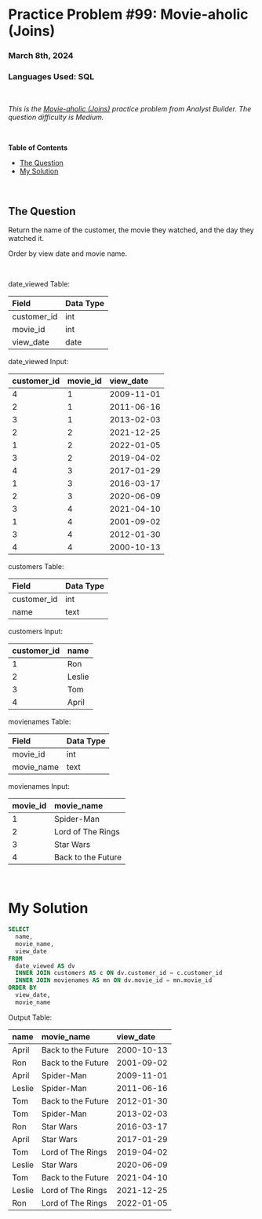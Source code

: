 # **Practice Problem #99: Movie-aholic (Joins)**
### March 8th, 2024
### Languages Used: SQL

<br>

*This is the [Movie-aholic (Joins)](https://www.analystbuilder.com/courses/mysql-interview-crash-course/question/movie-aholic-zORGN) practice problem from Analyst Builder. The question difficulty is Medium.*

<br>

**Table of Contents**

-   [The Question](#the-question)
-   [My Solution](#my-solution)
  
<br>

## The Question

Return the name of the customer, the movie they watched, and the day they watched it.

Order by view date and movie name.

<br>

date_viewed Table:

| Field       | Data Type |
| :---------- | :-------- |
| customer_id | int       |
| movie_id    | int       |
| view_date   | date      |

date_viewed Input:

| customer_id | movie_id | view_date  |
| :---------- | :------- | :--------- |
| 4           | 1        | 2009-11-01 |
| 2           | 1        | 2011-06-16 |
| 3           | 1        | 2013-02-03 |
| 2           | 2        | 2021-12-25 |
| 1           | 2        | 2022-01-05 |
| 3           | 2        | 2019-04-02 |
| 4           | 3        | 2017-01-29 |
| 1           | 3        | 2016-03-17 |
| 2           | 3        | 2020-06-09 |
| 3           | 4        | 2021-04-10 |
| 1           | 4        | 2001-09-02 |
| 3           | 4        | 2012-01-30 |
| 4           | 4        | 2000-10-13 |

customers Table:

| Field       | Data Type |
| :---------- | :-------- |
| customer_id | int       |
| name        | text      |

customers Input:

| customer_id | name   |
| :---------- | :----- |
| 1           | Ron    |
| 2           | Leslie |
| 3           | Tom    |
| 4           | April  |

movienames Table:

| Field      | Data Type |
| :--------- | :-------- |
| movie_id   | int       |
| movie_name | text      |

movienames Input:

| movie_id | movie_name         |
| :------- | :----------------- |
| 1        | Spider-Man         |
| 2        | Lord of The Rings  |
| 3        | Star Wars          |
| 4        | Back to the Future |

<br>

# My Solution

``` SQL
SELECT 
  name, 
  movie_name, 
  view_date
FROM 
  date_viewed AS dv
  INNER JOIN customers AS c ON dv.customer_id = c.customer_id
  INNER JOIN movienames AS mn ON dv.movie_id = mn.movie_id
ORDER BY 
  view_date, 
  movie_name
```

Output Table:

| name   | movie_name         | view_date  |
| :----- | :----------------- | :--------- |
| April  | Back to the Future | 2000-10-13 |
| Ron    | Back to the Future | 2001-09-02 |
| April  | Spider-Man         | 2009-11-01 |
| Leslie | Spider-Man         | 2011-06-16 |
| Tom    | Back to the Future | 2012-01-30 |
| Tom    | Spider-Man         | 2013-02-03 |
| Ron    | Star Wars          | 2016-03-17 |
| April  | Star Wars          | 2017-01-29 |
| Tom    | Lord of The Rings  | 2019-04-02 |
| Leslie | Star Wars          | 2020-06-09 |
| Tom    | Back to the Future | 2021-04-10 |
| Leslie | Lord of The Rings  | 2021-12-25 |
| Ron    | Lord of The Rings  | 2022-01-05 |
